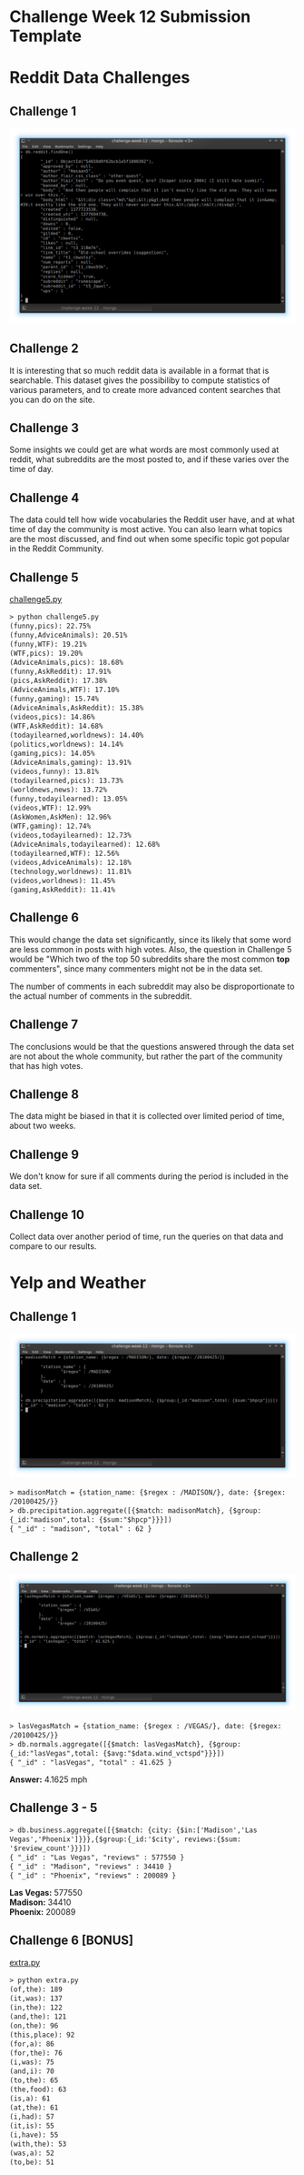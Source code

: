 # Challenge Week 12 Submission Template

# Reddit Data Challenges

## Challenge 1

![screenshot](screenshots/reddit/challenge1.png)

## Challenge 2

It is interesting that so much reddit data is available in a format that is searchable.
This dataset gives the possibiliby to compute statistics of various parameters, and 
to create more advanced content searches that you can do on the site.

## Challenge 3

Some insights we could get are what words are most commonly used at reddit, what subreddits
are the most posted to, and if these varies over the time of day.

## Challenge 4

The data could tell how wide vocabularies the Reddit user have, and at what time of day
the community is most active.
You can also learn what topics are the most discussed, and find out when some specific topic 
got popular in the Reddit Community.

## Challenge 5

[challenge5.py](reddit/challenge5.py)

```
> python challenge5.py
(funny,pics): 22.75%
(funny,AdviceAnimals): 20.51%
(funny,WTF): 19.21%
(WTF,pics): 19.20%
(AdviceAnimals,pics): 18.68%
(funny,AskReddit): 17.91%
(pics,AskReddit): 17.38%
(AdviceAnimals,WTF): 17.10%
(funny,gaming): 15.74%
(AdviceAnimals,AskReddit): 15.38%
(videos,pics): 14.86%
(WTF,AskReddit): 14.68%
(todayilearned,worldnews): 14.40%
(politics,worldnews): 14.14%
(gaming,pics): 14.05%
(AdviceAnimals,gaming): 13.91%
(videos,funny): 13.81%
(todayilearned,pics): 13.73%
(worldnews,news): 13.72%
(funny,todayilearned): 13.05%
(videos,WTF): 12.99%
(AskWomen,AskMen): 12.96%
(WTF,gaming): 12.74%
(videos,todayilearned): 12.73%
(AdviceAnimals,todayilearned): 12.68%
(todayilearned,WTF): 12.56%
(videos,AdviceAnimals): 12.18%
(technology,worldnews): 11.81%
(videos,worldnews): 11.45%
(gaming,AskReddit): 11.41%
```

## Challenge 6

This would change the data set significantly, since its likely that some word are less
common in posts with high votes. Also, the question in Challenge 5 would be 
"Which two of the top 50 subreddits share the most common **top** commenters",
since many commenters might not be in the data set.

The number of comments in each subreddit may also be disproportionate to the actual number 
of comments in the subreddit.

## Challenge 7

The conclusions would be that the questions answered through the data set are not about
the whole community, but rather the part of the community that has high votes.

## Challenge 8

The data might be biased in that it is collected over limited period of time, about two weeks.

## Challenge 9

We don't know for sure if all comments during the period is included in the data set.


## Challenge 10

Collect data over another period of time, run the queries on that data and compare to
our results.

# Yelp and Weather 

## Challenge 1

![screenshot](screenshots/yelpweather/challenge1.png)

```
> madisonMatch = {station_name: {$regex : /MADISON/}, date: {$regex: /20100425/}}    
> db.precipitation.aggregate([{$match: madisonMatch}, {$group:{_id:"madison",total: {$sum:"$hpcp"}}}])    
{ "_id" : "madison", "total" : 62 }
```

## Challenge 2

![screenshot](screenshots/yelpweather/challenge2.png)

```
> lasVegasMatch = {station_name: {$regex : /VEGAS/}, date: {$regex: /20100425/}}
> db.normals.aggregate([{$match: lasVegasMatch}, {$group:{_id:"lasVegas",total: {$avg:"$data.wind_vctspd"}}}])
{ "_id" : "lasVegas", "total" : 41.625 }
```

**Answer:** 4.1625 mph

## Challenge 3 - 5
```
> db.business.aggregate([{$match: {city: {$in:['Madison','Las Vegas','Phoenix']}}},{$group:{_id:'$city', reviews:{$sum: '$review_count'}}}])    
{ "_id" : "Las Vegas", "reviews" : 577550 }    
{ "_id" : "Madison", "reviews" : 34410 }    
{ "_id" : "Phoenix", "reviews" : 200089 }    
```

**Las Vegas:** 577550        
**Madison:**   34410     
**Phoenix:**   200089    


## Challenge 6 [BONUS]

[extra.py](extra/extra.py)
```
> python extra.py 
(of,the): 189
(it,was): 137
(in,the): 122
(and,the): 121
(on,the): 96
(this,place): 92
(for,a): 86
(for,the): 76
(i,was): 75
(and,i): 70
(to,the): 65
(the,food): 63
(is,a): 61
(at,the): 61
(i,had): 57
(it,is): 55
(i,have): 55
(with,the): 53
(was,a): 52
(to,be): 51
```



